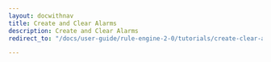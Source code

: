 ```yaml
---
layout: docwithnav
title: Create and Clear Alarms
description: Create and Clear Alarms
redirect_to: "/docs/user-guide/rule-engine-2-0/tutorials/create-clear-alarms/"

---
```

